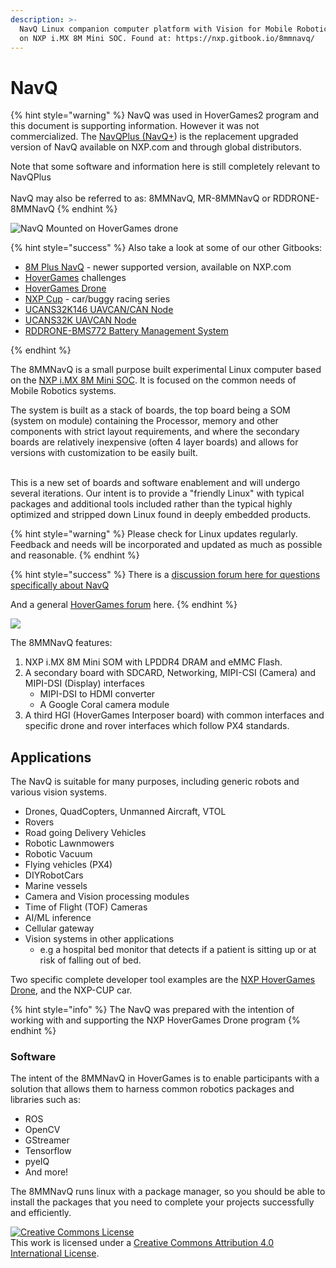 ```yaml
---
description: >-
  NavQ Linux companion computer platform with Vision for Mobile Robotics based
  on NXP i.MX 8M Mini SOC. Found at: https://nxp.gitbook.io/8mmnavq/
---
```


# NavQ

{% hint style="warning" %}
NavQ was used in HoverGames2 program and this document is supporting information. However it was not commercialized. The [NavQPlus (NavQ+](https://nxp.gitbook.io/8mpnavq/)) is the replacement upgraded version of NavQ available on NXP.com and through global distributors.

Note that some software and information here is still completely relevant to NavQPlus\
\
NavQ may also be referred to as: 8MMNavQ, MR-8MMNavQ or RDDRONE-8MMNavQ
{% endhint %}

![NavQ Mounted on HoverGames drone](<.gitbook/assets/image (37).png>)

{% hint style="success" %}
Also take a look at some of our other Gitbooks:

* [8M Plus NavQ](https://app.gitbook.com/o/-L9GLsni4p7csCR7QCJ8/s/-MQsLUVVC7cJOe9aVARC/) - newer supported version, available on NXP.com
* [HoverGames](https://app.gitbook.com/o/-L9GLsni4p7csCR7QCJ8/s/-L9GLtb-Tz\_XaKbQu-Al/) challenges
* [HoverGames Drone](https://nxp.gitbook.io/hovergames/)
* [NXP Cup](https://app.gitbook.com/o/-L9GLsni4p7csCR7QCJ8/s/-L9GLtaxrQtBdBRsFIJB/) - car/buggy racing series
* [UCANS32K146 UAVCAN/CAN Node](https://app.gitbook.com/o/-L9GLsni4p7csCR7QCJ8/s/-M7FJ\_hQKd8L0MNgduui/)
* [UCANS32K UAVCAN Node](https://nxp.gitbook.io/ucans32k146/)
* [RDDRONE-BMS772 Battery Management System](https://nxp.gitbook.io/rddrone-bms772/)


{% endhint %}

The 8MMNavQ is a small purpose built experimental Linux computer based on the [NXP i.MX 8M Mini SOC](https://www.nxp.com/products/processors-and-microcontrollers/arm-processors/i-mx-applications-processors/i-mx-8-processors:IMX8-SERIES). It is focused on the common needs of Mobile Robotics systems.

The system is built as a stack of boards, the top board being a SOM (system on module) containing the Processor, memory and other components with strict layout requirements, and where the secondary boards are relatively inexpensive (often 4 layer boards) and allows for versions with customization to be easily built.

\
This is a new set of boards and software enablement and will undergo several iterations. Our intent is to provide a "friendly Linux" with typical packages and additional tools included rather than the typical highly optimized and stripped down Linux found in deeply embedded products.

{% hint style="warning" %}
Please check for Linux updates regularly. Feedback and needs will be incorporated and updated as much as possible and reasonable.
{% endhint %}

{% hint style="success" %}
There is a [discussion forum here for questions specifically about NavQ](https://community.nxp.com/community/mobilerobotics/hovergames-drone-challenge/navq-8mmnavq-discussion)

And a general [HoverGames forum](https://community.nxp.com/community/mobilerobotics/hovergames-drone-challenge) here.
{% endhint %}

![](.gitbook/assets/IMG\_20200428\_181758.jpg)

The 8MMNavQ features:

1. NXP i.MX 8M Mini SOM with LPDDR4 DRAM and eMMC Flash.
2. A secondary board with SDCARD, Networking, MIPI-CSI (Camera) and MIPI-DSI (Display) interfaces
   * MIPI-DSI to HDMI converter
   * A Google Coral camera module
3. A third HGI (HoverGames Interposer board) with common interfaces and specific drone and rover interfaces which follow PX4 standards.

## Applications

The NavQ is suitable for many purposes, including generic robots and various vision systems.

* Drones, QuadCopters, Unmanned Aircraft, VTOL
* Rovers
* Road going Delivery Vehicles
* Robotic Lawnmowers
* Robotic Vacuum
* Flying vehicles (PX4)
* DIYRobotCars
* Marine vessels
* Camera and Vision processing modules
* Time of Flight (TOF) Cameras
* AI/ML inference
* Cellular gateway
* Vision systems in other applications
  * e.g a hospital bed monitor that detects if a patient is sitting up or at risk of falling out of bed.

Two specific complete developer tool examples are the [NXP HoverGames Drone](https://nxp.gitbook.io/hovergames), and the NXP-CUP car.

{% hint style="info" %}
The NavQ was prepared with the intention of working with and supporting the NXP HoverGames Drone program
{% endhint %}

### Software

The intent of the 8MMNavQ in HoverGames is to enable participants with a solution that allows them to harness common robotics packages and libraries such as:

* ROS
* OpenCV
* GStreamer
* Tensorflow
* pyeIQ
* And more!

The 8MMNavQ runs linux with a package manager, so you should be able to install the packages that you need to complete your projects successfully and efficiently.

[![Creative Commons License](https://i.creativecommons.org/l/by/4.0/88x31.png)](http://creativecommons.org/licenses/by/4.0/)\
This work is licensed under a [Creative Commons Attribution 4.0 International License](http://creativecommons.org/licenses/by/4.0/).
